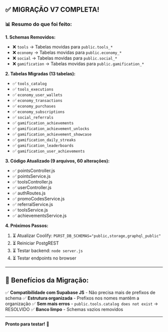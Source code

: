 ## ✅ MIGRAÇÃO V7 COMPLETA!

### 📊 Resumo do que foi feito:

**1. Schemas Removidos:**
- ❌ `tools` → Tabelas movidas para `public.tools_*`
- ❌ `economy` → Tabelas movidas para `public.economy_*`
- ❌ `social` → Tabelas movidas para `public.social_*`
- ❌ `gamification` → Tabelas movidas para `public.gamification_*`

**2. Tabelas Migradas (13 tabelas):**
- ✅ `tools_catalog`
- ✅ `tools_executions`
- ✅ `economy_user_wallets`
- ✅ `economy_transactions`
- ✅ `economy_purchases`
- ✅ `economy_subscriptions`
- ✅ `social_referrals`
- ✅ `gamification_achievements`
- ✅ `gamification_achievement_unlocks`
- ✅ `gamification_achievement_showcase`
- ✅ `gamification_daily_streaks`
- ✅ `gamification_leaderboards`
- ✅ `gamification_user_achievements`

**3. Código Atualizado (9 arquivos, 60 alterações):**
- ✅ pointsController.js
- ✅ pointsService.js
- ✅ toolsController.js
- ✅ userController.js
- ✅ authRoutes.js
- ✅ promoCodesService.js
- ✅ referralService.js
- ✅ toolsService.js
- ✅ achievementsService.js

**4. Próximos Passos:**
1. ⏳ Atualizar Coolify: `PGRST_DB_SCHEMAS="public,storage,graphql_public"`
2. ⏳ Reiniciar PostgREST
3. ⏳ Testar backend: `node server.js`
4. ⏳ Testar endpoints no browser

---

## 🎯 Benefícios da Migração:

✅ **Compatibilidade com Supabase JS** - Não precisa mais de prefixos de schema
✅ **Estrutura organizada** - Prefixos nos nomes mantêm a organização
✅ **Sem mais erros** - `public.tools.catalog does not exist` → RESOLVIDO
✅ **Banco limpo** - Schemas vazios removidos

---

**Pronto para testar!** 🚀
